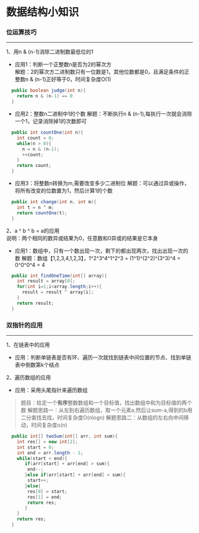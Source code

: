# 数据结构小知识

### 位运算技巧
***
1、用n & (n-1)消除二进制数最低位的1
* 应用1：判断一个正整数n是否为2的幂次方  
  解题：2的幂次方二进制数只有一位数是1，其他位数都是0，且满足条件的正整数n & (n-1)正好等于0，时间复杂度O(1)  
```Java
  public boolean judge(int n){
    return n & (n-1) == 0
  }
```  
* 应用2：整数n二进制中1的个数
  解题：不断执行n & (n-1),每执行一次就会消除一个1，记录消除掉1的次数即可
```Java
  public int countOne(int n){
    int count = 0;
    while(n > 0){
      n = n & (n-1);
      ++count;
    }
    return count;
  }
```
* 应用3：将整数n转换为m,需要改变多少二进制位
  解题：可以通过异或操作，将所有改变的位数置为1，然后计算1的个数
```Java
  public int change(int n, int m){
    int t = n ^ m;
    return countOne(t);
  }
```
2、a ^ b ^ b = a的应用  
说明：两个相同的数异或结果为0，任意数和0异或的结果是它本身
* 应用1：数组中，只有一个数出现一次，剩下的都出现两次，找出出现一次的数
  解题：数组【1,2,3,4,1,2,3】，1^2^3^4^1^2^3 = (1^1)^(2^2)^(3^3)^4 = 0^0^0^4 = 4
```Java
  public int findOneTime(int[] array){
    int result = array[0];
    for(int i=1;i<array.length;i++){
      result = result ^ array[i];
    }
    return result;
  }
```
### 双指针的应用
***
1、在链表中的应用
* 应用：判断单链表是否有环、遍历一次就找到链表中间位置的节点、找到单链表中倒数第k个结点 

2、遍历数组的应用  
* 应用：采用头尾指针来遍历数组
> 题目：给定一个**有序**整数数组和一个目标值，找出数组中和为目标值的两个数
  解题思路一：从左到右遍历数组，取一个元素a,然后让sum-a,得到的b用二分查找去找，时间复杂度O(nlogn)
  解题思路二：从数组的左右向中间移动，时间复杂度o(n)
```Java
  public int[] twoSum(int[] arr, int sum){
    int res[] = new int[2];
    int start = 0;
    int end = arr.length - 1;
    while(start < end){
       if(arr[start] + arr[end] > sum){
        end--;
       }else if(arr[start] + arr[end] < sum){
        start++;
       }else{
        res[0] = start;
        res[1] = end;
        return res;
       }
    }
    return res;
  }
```
